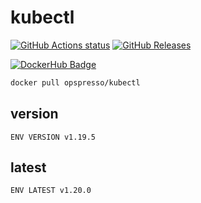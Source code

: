 # kubectl

[![GitHub Actions status](https://github.com/opspresso/kubectl/workflows/Build-Push/badge.svg)](https://github.com/opspresso/kubectl/actions)
[![GitHub Releases](https://img.shields.io/github/release/opspresso/kubectl.svg)](https://github.com/opspresso/kubectl/releases)

[![DockerHub Badge](http://dockeri.co/image/opspresso/kubectl)](https://hub.docker.com/r/opspresso/kubectl/)

```bash
docker pull opspresso/kubectl
```

## version

```
ENV VERSION v1.19.5
```

## latest

```
ENV LATEST v1.20.0
```
